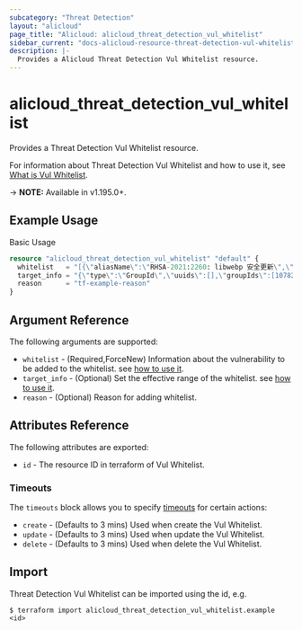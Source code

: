 ```yaml
---
subcategory: "Threat Detection"
layout: "alicloud"
page_title: "Alicloud: alicloud_threat_detection_vul_whitelist"
sidebar_current: "docs-alicloud-resource-threat-detection-vul-whitelist"
description: |-
  Provides a Alicloud Threat Detection Vul Whitelist resource.
---
```


# alicloud\_threat\_detection\_vul\_whitelist

Provides a Threat Detection Vul Whitelist resource.

For information about Threat Detection Vul Whitelist and how to use it, see [What is Vul Whitelist](https://www.alibabacloud.com/help/en/security-center/latest/api-doc-sas-2018-12-03-api-doc-modifycreatevulwhitelist).

-> **NOTE:** Available in v1.195.0+.

## Example Usage

Basic Usage

```terraform
resource "alicloud_threat_detection_vul_whitelist" "default" {
  whitelist   = "[{\"aliasName\":\"RHSA-2021:2260: libwebp 安全更新\",\"name\":\"RHSA-2021:2260: libwebp 安全更新\",\"type\":\"cve\"}]"
  target_info = "{\"type\":\"GroupId\",\"uuids\":[],\"groupIds\":[10782678]}"
  reason      = "tf-example-reason"
}
```

## Argument Reference

The following arguments are supported:

* `whitelist` - (Required,ForceNew) Information about the vulnerability to be added to the whitelist. see [how to use it](https://www.alibabacloud.com/help/en/security-center/latest/api-doc-sas-2018-12-03-api-doc-modifycreatevulwhitelist).
* `target_info` - (Optional) Set the effective range of the whitelist. see [how to use it](https://www.alibabacloud.com/help/en/security-center/latest/api-doc-sas-2018-12-03-api-doc-modifycreatevulwhitelist).
* `reason` - (Optional) Reason for adding whitelist.

## Attributes Reference

The following attributes are exported:

* `id` - The resource ID in terraform of Vul Whitelist.

### Timeouts

The `timeouts` block allows you to specify [timeouts](https://www.terraform.io/docs/configuration-0-11/resources.html#timeouts) for certain actions:
* `create` - (Defaults to 3 mins) Used when create the Vul Whitelist.
* `update` - (Defaults to 3 mins) Used when update the Vul Whitelist.
* `delete` - (Defaults to 3 mins) Used when delete the Vul Whitelist.

## Import

Threat Detection Vul Whitelist can be imported using the id, e.g.

```shell
$ terraform import alicloud_threat_detection_vul_whitelist.example <id>
```
